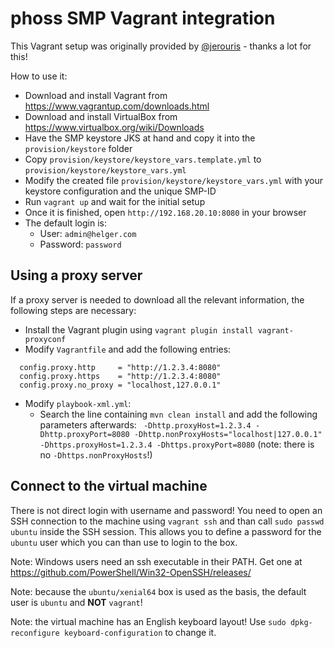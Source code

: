 # phoss SMP Vagrant integration

This Vagrant setup was originally provided by [@jerouris](https://github.com/jerouris) - thanks a lot for this!

How to use it:

* Download and install Vagrant from https://www.vagrantup.com/downloads.html
* Download and install VirtualBox from https://www.virtualbox.org/wiki/Downloads
* Have the SMP keystore JKS at hand and copy it into the `provision/keystore` folder
* Copy `provision/keystore/keystore_vars.template.yml` to `provision/keystore/keystore_vars.yml`
* Modify the created file `provision/keystore/keystore_vars.yml` with your keystore configuration and the unique SMP-ID
* Run `vagrant up` and wait for the initial setup
* Once it is finished, open `http://192.168.20.10:8080` in your browser
* The default login is:
    * User: `admin@helger.com`
    * Password: `password`

## Using a proxy server

If a proxy server is needed to download all the relevant information, the following steps are necessary:

  * Install the Vagrant plugin using `vagrant plugin install vagrant-proxyconf`
  * Modify `Vagrantfile` and add the following entries:
```
  config.proxy.http     = "http://1.2.3.4:8080"
  config.proxy.https    = "http://1.2.3.4:8080"
  config.proxy.no_proxy = "localhost,127.0.0.1"
```
  * Modify `playbook-xml.yml`:
    * Search the line containing `mvn clean install` and add the following parameters afterwards: ` -Dhttp.proxyHost=1.2.3.4 -Dhttp.proxyPort=8080 -Dhttp.nonProxyHosts="localhost|127.0.0.1" -Dhttps.proxyHost=1.2.3.4 -Dhttps.proxyPort=8080` (note: there is no `-Dhttps.nonProxyHosts`!)

## Connect to the virtual machine

There is not direct login with username and password!
You need to open an SSH connection to the machine using `vagrant ssh` and than
call `sudo passwd ubuntu` inside the SSH session.
This allows you to define a password for the `ubuntu` user which you can than use to login to the box.

Note: Windows users need an ssh executable in their PATH. Get one at https://github.com/PowerShell/Win32-OpenSSH/releases/

Note: because the `ubuntu/xenial64` box is used as the basis, the default user is `ubuntu` and **NOT** `vagrant`!

Note: the virtual machine has an English keyboard layout! Use `sudo dpkg-reconfigure keyboard-configuration` to change it.

